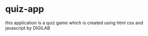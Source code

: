# quiz-app
this application is a quiz game which is created using html css and javascript by DIGILAB
